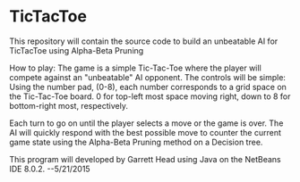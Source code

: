 # TicTacToe
This repository will contain the source code to build an unbeatable AI for TicTacToe using Alpha-Beta Pruning


How to play:
The game is a simple Tic-Tac-Toe where the player will compete against an "unbeatable" AI opponent. 
The controls will be simple: Using the number pad, (0-8), each number corresponds to a grid space on the Tic-Tac-Toe board.
0 for top-left most space moving right, down to 8 for bottom-right most, respectively.

Each turn to go on until the player selects a move or the game is over. The AI will quickly respond with the best possible move to counter the current game state using the Alpha-Beta Pruning method on a Decision tree.


This program will developed by Garrett Head using Java on the NetBeans IDE 8.0.2. --5/21/2015
